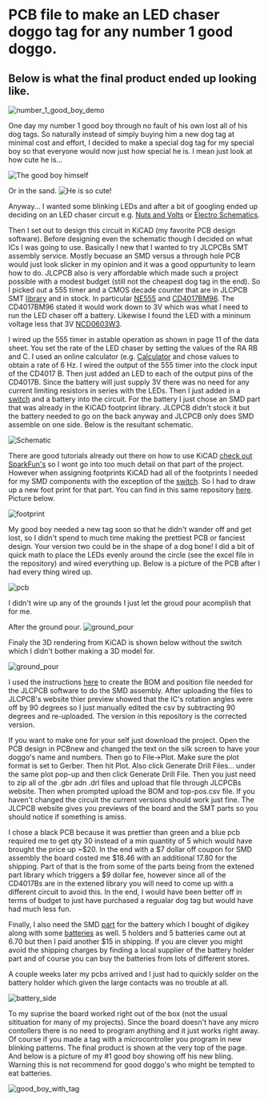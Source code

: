 # PCB file to make an LED chaser doggo tag for any number 1 good doggo.
## Below is what the final product ended up looking like.

![number_1_good_boy_demo](images/number_1_good_boy.gif)

One day my number 1 good boy through no fault of his own lost all of his dog tags. So naturally instead of simply buying him a new dog tag at minimal cost and effort, I decided to make a special dog tag for my special boy so that everyone would now just how special he is. I mean just look at how cute he is...

![The good boy himself](images/good_boy.gif)

Or in the sand.
![He is so cute!](images/desert_good_boy.jpg)

Anyway... I wanted some blinking LEDs and after a bit of googling ended up deciding on an LED chaser circuit e.g. [Nuts and Volts](https://www.nutsvolts.com/magazine/article/led-chaser-sequencer-circuits) or [Electro Schematics](https://www.electroschematics.com/led-chaser/).

Then I set out to design this circuit in KiCAD (my favorite PCB design software). 
Before designing even the schematic though I decided on what ICs I was going to use. Basically I new that I wanted to try JLCPCBs SMT assembly service. Mostly becuase an SMD versus a through hole PCB would just look slicker in my opinion and it was a good oppurtunity to learn how to do. JLCPCB also is very affordable which made such a project possible with a modest budget (still not the cheapest dog tag in the end). So I picked out a 555 timer and a CMOS decade counter that are in JLCPCB SMT [library](https://jlcpcb.com/parts) and in stock. In particular [NE555](http://www.ti.com/lit/ds/symlink/ne555.pdf) and [CD4017BM96](https://datasheet.lcsc.com/szlcsc/1809042113_Texas-Instruments-CD4017BM96_C11349.pdf). The CD4017BM96 stated it would work down to 3V which was what I need to run the LED chaser off a battery. Likewise I found the LED with a mininum voltage less that 3V [NCD0603W3](https://datasheet.lcsc.com/szlcsc/2008201033_Foshan-NationStar-Optoelectronics-NCD0603W3_C158100.pdf).

I wired up the 555 timer in astable operation as shown in page 11 of the data sheet. You set the rate of the LED chaser by setting the values of the RA RB and C. I used an online calculator (e.g. [Calculator](https://www.xarg.org/tools/ne555-astable-circuit-calculator/) and chose values to obtain a rate of 6 Hz. I wired the output of the 555 timer into the clock input of the CD4017
B. Then just added an LED to each of the output pins of the CD4017B. Since the battery will just supply 3V there was no need for any current limiting resistors in series with the LEDs. Then I just added in a [switch](https://lcsc.com/product-detail/New-Arrivals_XKB-Enterprise-SK-3296S-01-L2_C500051.html) and a battery into the circuit. For the battery I just chose an SMD part that was already in the KiCAD footprint library. JLCPCB didn't stock it but the battery needed to go on the back anyway and JLCPCB only does SMD assemble on one side. Below is the resultant schematic. 

![Schematic](images/schematic.png)

There are good tutorials already out there on how to use KiCAD [check out SparkFun's](https://learn.sparkfun.com/tutorials/beginners-guide-to-kicad) so I wont go into too much detail on that part of the project. However when assigning footprints KiCAD had all of the footprints I needed for my SMD components with the exception of the [switch](https://lcsc.com/product-detail/New-Arrivals_XKB-Enterprise-SK-3296S-01-L2_C500051.html). So I had to draw up a new foot print for that part. You can find in this same repository [here](https://github.com/Wheeler1711/kicad/tree/main/my_footprints/switch.pretty). Picture below.

![footprint](images/footprint.png)

My good boy needed a new tag soon so that he didn't wander off and get lost, so I didn't spend to much time making the prettiest PCB or fanciest design. Your version two could be in the shape of a dog bone! I did a bit of quick math to place the LEDs evenly around the circle (see the excel file in the repository) and wired everything up. Below is a picture of the PCB after I had every thing wired up. 

![pcb](images/pcb.png)

I didn't wire up any of the grounds I just let the groud pour acomplish that for me. 

After the ground pour.
![ground_pour](images/after_ground_pour.png)


Finaly the 3D rendering from KiCAD is shown below without the switch which I didn't bother making a 3D model for.  

![ground_pour](images/3D_view.png)

I used the instructions [here](https://support.jlcpcb.com/article/84-how-to-generate-the-bom-and-centroid-file-from-kicad) to create the BOM and position file needed for the JLCPCB software to do the SMD assembly. After uploading the files to JLCPCB's website thier preview showed that the IC's rotation angles were off by 90 degrees so I just manually edited the csv by subtracting 90 degrees and re-uploaded. The version in this repository is the corrected version. 

If you want to make one for your self just download the project. Open the PCB design in PCBnew and changed the text on the silk screen to have your doggo's name and numbers. Then go to File->Plot. Make sure the plot format is set to Gerber. Then hit Plot. Also click Generate Drill Files... under the same plot pop-up and then click Generate Drill File. Then you just need to zip all of the .gbr adn .drl files and upload that file through JLCPCBs website. Then when prompted upload the BOM and top-pos.csv file. If you haven't changed the circuit the current versions should work just fine. The JLCPCB website gives you previews of the board and the SMT parts so you should notice if something is amiss.

I chose a black PCB because it was prettier than green and a blue pcb required me to get qty 30 instead of a min quantity of 5 which would have brought the price up ~$20. In the end with a $7 dollar off coupon for SMD assembly the board costed me $18.46 with an additional 17.80 for the shipping. Part of that is the from some of the parts being from the extened part library which triggers a $9 dollar fee, however since all of the CD4017Bs are in the extened library you will need to come up with a different circuit to avoid this. In the end, I would have been better off in terms of budget to just have purchased a regualar dog tag but would have had much less fun. 

Finally, I also need the SMD [part](https://www.digikey.com/en/products/detail/keystone-electronics/1058/5255484) for the battery which I bought of digikey along with some [batteries](https://www.digikey.com/en/products/detail/panasonic-bsg/CR2032/31939) as well. 5 holders and 5 batteries came out at 6.70 but then I paid another $15 in shipping. If you are clever you might avoid the shipping charges by finding a local supplier of the battery holder part and of course you can buy the batteries from lots of different stores. 

A couple weeks later my pcbs arrived and I just had to quickly solder on the battery holder which given the large contacts was no trouble at all.

![battery_side](images/battery_sid.jpg)

To my suprise the board worked right out of the box (not the usual sitituation for many of my projects). Since the board doesn't have any micro contollers there is no need to program anything and it just works right away. Of course if you made a tag with a microcontroller you program in new blinking patterns. The final product is shown at the very top of the page. And below is a picture of my #1 good boy showing off his new bling. Warning this is not recommend for good doggo's who might be tempted to eat batteries. 

![good_boy_with_tag](images/good_boy_with_tag.gif)


